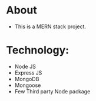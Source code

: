 # About 
* This is a MERN stack project.

# Technology:
* Node JS
* Express JS
* MongoDB
* Mongoose
* Few Third party Node package
